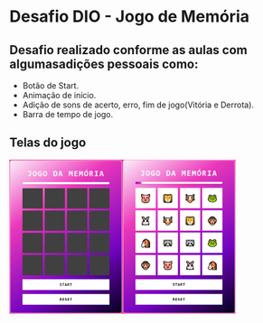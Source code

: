 <h1>Desafio DIO - Jogo de Memória</h1>

<h2>Desafio realizado conforme as aulas com algumasadições pessoais como:</h2>
<ul>
<li>Botão de Start.</li>
<li>Animação de início.</li>
<li>Adição de sons de acerto, erro, fim de jogo(Vitória e Derrota).</li>
<li>Barra de tempo de jogo.</li>
</ul>

<h2>Telas do jogo</h2>
<div style="display: flex;">
  <img src="src/images/telaInicial.PNG" width="200px" alt="Tela Inicial do jogo de memória, as cartas viradas para baixo">
  <img src="src/images/telaFinal.PNG" width="200px" alt="Tela FInal do jogo de memória, as cartas viradas para cima, mostrando os emojis">
</div>
